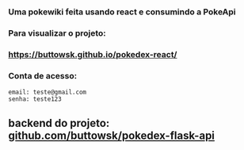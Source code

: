 ### Uma pokewiki feita usando react e consumindo a PokeApi

### Para visualizar o projeto:
### https://buttowsk.github.io/pokedex-react/
### Conta de acesso:

```
email: teste@gmail.com
senha: teste123
```

## backend do projeto: [github.com/buttowsk/pokedex-flask-api](https://github.com/buttowsk/pokedex-flask-api)
